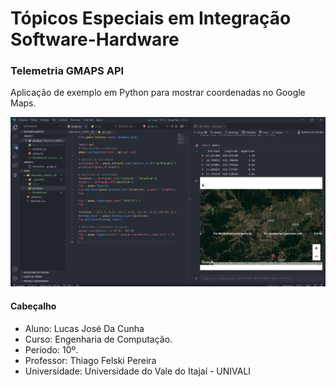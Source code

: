 # Tópicos Especiais em Integração Software-Hardware

### Telemetria GMAPS API

Aplicação de exemplo em Python para mostrar coordenadas no Google Maps.

![Resultado da Telemetria](/Telemetria_GMAPS_API/gmap_result.png)

#### Cabeçalho
- Aluno: Lucas José Da Cunha
- Curso: Engenharia de Computação.
- Período: 10º.
- Professor: Thiago Felski Pereira
- Universidade: Universidade do Vale do Itajaí - UNIVALI